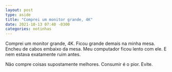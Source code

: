 ```yaml
---
layout: post
type: aside
title: "Comprei um monitor grande, 4K"
date: 2021-10-13 07:40 -0300
categories: notinhas
---
```

Comprei um monitor grande, 4K. Ficou grande demais na minha mesa. Encheu de cabos embaixo da mesa. Meu computador ficou lento com ele. E nem estava exatamente ruim antes.

Não compre coisas supostamente melhores. Consumir é o pior. Evite.